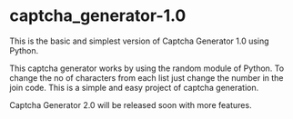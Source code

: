 # captcha_generator-1.0
This is the basic and simplest version of Captcha Generator 1.0  using Python.

This captcha generator works by using the random module of Python. 
To change the no of characters from each list just change the number in the join code. 
This is a simple and easy project of captcha generation. 

Captcha Generator 2.0 will be released soon with more features.
